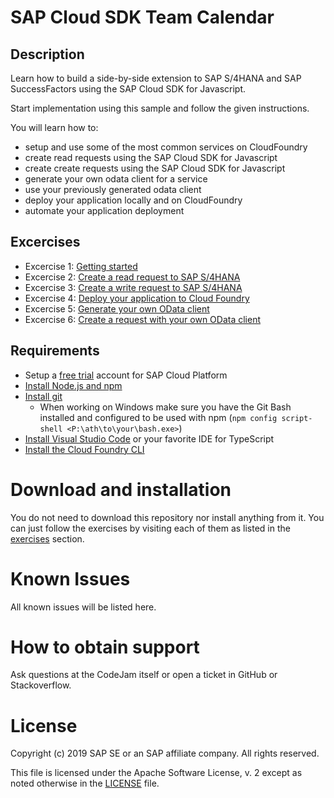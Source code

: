 # SAP Cloud SDK Team Calendar
## Description
Learn how to build a side-by-side extension to SAP S/4HANA and SAP SuccessFactors using the SAP Cloud SDK for Javascript.

Start implementation using this sample and follow the given instructions.

You will learn how to:
  * setup and use some of the most common services on CloudFoundry
  * create read requests using the SAP Cloud SDK for Javascript
  * create create requests using the SAP Cloud SDK for Javascript
  * generate your own odata client for a service
  * use your previously generated odata client
  * deploy your application locally and on CloudFoundry
  * automate your application deployment

## Excercises

* Excercise 1: [Getting started](exercises/01-getting-started.md)
* Excercise 2: [Create a read request to SAP S/4HANA](exercises/02-s4-read-request.md)
* Excercise 3: [Create a write request to SAP S/4HANA](exercises/03-s4-write-request.md)
* Excercise 4: [Deploy your application to Cloud Foundry](exercises/04-deploy-to-cf.md)
* Excercise 5: [Generate your own OData client](exercises/05-generate-odata-client.md)
* Excercise 6: [Create a request with your own OData client](exercises/06-use-odata-client.md)

## Requirements

* Setup a [free trial](https://cloudplatform.sap.com/try.html) account for SAP Cloud Platform
* [Install Node.js and npm](https://docs.npmjs.com/downloading-and-installing-node-js-and-npm)
* [Install git](https://git-scm.com/book/en/v2/Getting-Started-Installing-Git)
  * When working on Windows make sure you have the Git Bash installed and configured to be used with npm (`npm config script-shell <P:\ath\to\your\bash.exe>`)
* [Install Visual Studio Code](https://code.visualstudio.com/download) or your favorite IDE for TypeScript
* [Install the Cloud Foundry CLI](https://docs.cloudfoundry.org/cf-cli/install-go-cli.html)

# Download and installation
You do not need to download this repository nor install anything from it. You can just follow the exercises by visiting each of them as listed in the [exercises](#exercises) section.

# Known Issues
All known issues will be listed here.

# How to obtain support
Ask questions at the CodeJam itself or open a ticket in GitHub or Stackoverflow.


# License
Copyright (c) 2019 SAP SE or an SAP affiliate company. All rights reserved.

This file is licensed under the Apache Software License, v. 2 except as noted otherwise in the [LICENSE](LICENSE) file.
<!-- # Automate your deployment
TODO: -->

